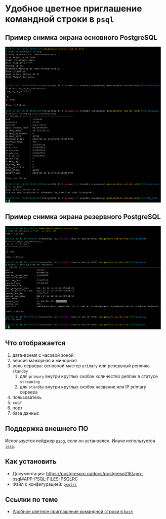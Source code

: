# Удобное цветное приглашение командной строки в `psql`

## Пример снимка экрана основного PostgreSQL

![psqlrc primary](psqlrc.primary.png)

## Пример снимка экрана резервного PostgreSQL

![psqlrc standby](psqlrc.standby.png)

## Что отображается

1. дата-время с часовой зоной
1. версия мажорная и минорная
1. роль сервера: основной мастер `primary` или резервный реплика `standby`
   1. для `primary` внутри круглых скобок количество реплик в статусе `streaming`
   1. для `standby` внутри круглых скобок название или IP primary сервера
1. пользователь
1. хост
1. порт
1. база данных

## Поддержка внешнего ПО

Используется пейджер [`pspg`](https://github.com/okbob/pspg), если он установлен. Иначе используется [`less`](https://en.wikipedia.org/wiki/Less_(Unix)).

## Как установить

* Документация: https://postgrespro.ru/docs/postgresql/16/app-psql#APP-PSQL-FILES-PSQLRC
* Файл с конфигурацией: [`psqlrc`](psqlrc)

## Ссылки по теме

* [Удобное цветное приглашение командной строки в `bash`](../bashrc)
